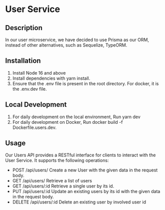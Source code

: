 # User Service

## Description

In our user microservice, we have decided to use Prisma as our ORM, instead of other alternatives, such as Sequelize, TypeORM.

## Installation

1. Install Node 16 and above
2. Install dependencies with yarn install.
3. Ensure that the .env file is present in the root directory. For docker, it is the .env.dev file.

## Local Development

1. For daily development on the local environment,
   Run yarn dev
2. For daily development on Docker,
   Run docker build -f Dockerfile.users.dev.

## Usage

Our Users API provides a RESTful interface for clients to interact with the User Service. It supports the following operations:

- POST /api/users/ Create a new User with the given data in the request body.
- GET /api/users/ Retrieve a list of users
- GET /api/users/:id Retrieve a single user by its id.
- PUT /api/users/:id Update an existing users by its id with the given data in the request body.
- DELETE /api/users/:id Delete an existing user by involved user id
